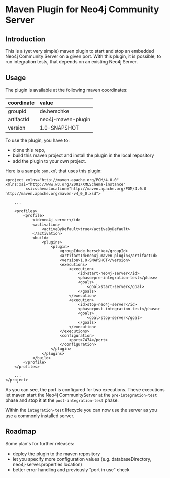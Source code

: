 # Maven Plugin for Neo4j Community Server

## Introduction

This is a (yet very simple) maven plugin to start and stop an embedded Neo4j Community Server on a given port. With this plugin, it is possible, to run integration tests, that depends on an existing Neo4j Server.

## Usage

The plugin is available at the following maven coordinates:

| coordinate | value              |
| :--------- | :----------------- |
| groupId    | de.herschke        |
| artifactId | neo4j-maven-plugin |
| version    | 1.0-SNAPSHOT       |

To use the plugin, you have to:
- clone this repo, 
- build this maven project and install the plugin in the local repository
- add the plugin to your own project.

Here is a sample `pom.xml` that uses this plugin:

~~~~~~~~~~~~~~~~~~~~~~~~~~~~~~~~~~~~~~~~~~~~~~~~~~~~~~~~~~~~~~~~~~~~~~~~~~~~~~~
<project xmlns="http://maven.apache.org/POM/4.0.0" xmlns:xsi="http://www.w3.org/2001/XMLSchema-instance"
         xsi:schemaLocation="http://maven.apache.org/POM/4.0.0 http://maven.apache.org/maven-v4_0_0.xsd">

    ...

    <profiles>
        <profile>
            <id>neo4j-server</id>
            <activation>
                <activeByDefault>true</activeByDefault>
            </activation>
            <build>
                <plugins>
                    <plugin>
                        <groupId>de.herschke</groupId>
                        <artifactId>neo4j-maven-plugin</artifactId>
                        <version>1.0-SNAPSHOT</version>
                        <executions>
                            <execution>
                                <id>start-neo4j-server</id>
                                <phase>pre-integration-test</phase>
                                <goals>
                                    <goal>start-server</goal>
                                </goals>
                            </execution>
                            <execution>
                                <id>stop-neo4j-server</id>
                                <phase>post-integration-test</phase>
                                <goals>
                                    <goal>stop-server</goal>
                                </goals>
                            </execution>
                        </executions>
                        <configuration>
                            <port>7474</port>
                        </configuration>
                    </plugin>
                </plugins>
            </build>
        </profile>
    </profiles>

    ...
</project>
~~~~~~~~~~~~~~~~~~~~~~~~~~~~~~~~~~~~~~~~~~~~~~~~~~~~~~~~~~~~~~~~~~~~~~~~~~~~~~~

As you can see, the port is configured for two executions. These executions let maven start the Neo4j CommunityServer at the `pre-integration-test` phase and stop it at the `post-integration-test` phase.

Within the `integration-test` lifecycle you can now use the server as you use a commonly installed server.

## Roadmap

Some plan's for further releases:

- deploy the plugin to the maven repository
- let you specify more configuration values (e.g. databaseDirectory, neo4j-server.properties location)
- better error handling and previously "port in use" check
